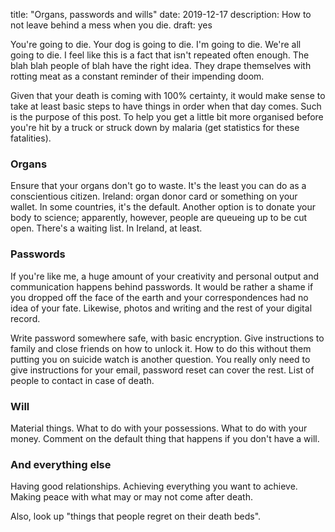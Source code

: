 title: "Organs, passwords and wills"
date: 2019-12-17
description: How to not leave behind a mess when you die.
draft: yes

You're going to die. Your dog is going to die. I'm going to die. We're all going to die. I feel like this is a fact that isn't repeated often enough. The blah blah people of blah have the right idea. They drape themselves with rotting meat as a constant reminder of their impending doom.

Given that your death is coming with 100% certainty, it would make sense to take at least basic steps to have things in order when that day comes. Such is the purpose of this post. To help you get a little bit more organised before you're hit by a truck or struck down by malaria (get statistics for these fatalities).

### Organs
Ensure that your organs don't go to waste. It's the least you can do as a conscientious citizen. Ireland: organ donor card or something on your wallet. In some countries, it's the default. Another option is to donate your body to science; apparently, however, people are queueing up to be cut open. There's a waiting list. In Ireland, at least.

### Passwords
If you're like me, a huge amount of your creativity and personal output and communication happens behind passwords. It would be rather a shame if you dropped off the face of the earth and your correspondences had no idea of your fate. Likewise, photos and writing and the rest of your digital record.

Write password somewhere safe, with basic encryption. Give instructions to family and close friends on how to unlock it. How to do this without them putting you on suicide watch is another question. You really only need to give instructions for your email, password reset can cover the rest. List of people to contact in case of death.

### Will
Material things. What to do with your possessions. What to do with your money. Comment on the default thing that happens if you don't have a will.

### And everything else
Having good relationships. Achieving everything you want to achieve. Making peace with what may or may not come after death.

Also, look up "things that people regret on their death beds".
